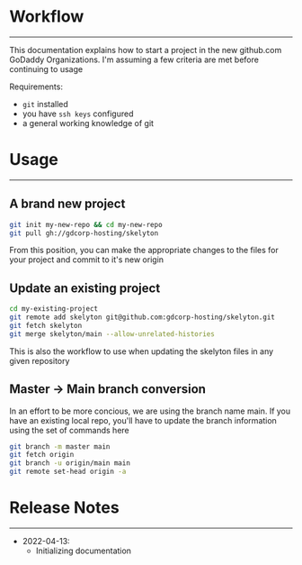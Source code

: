 # Workflow
---

This documentation explains how to start a project in the new github.com GoDaddy Organizations.  I'm assuming a few criteria are met before continuing to usage

Requirements:
- `git` installed
- you have `ssh keys` configured 
- a general working knowledge of git

# Usage
---

## A brand new project

```bash
git init my-new-repo && cd my-new-repo
git pull gh://gdcorp-hosting/skelyton
```

From this position, you can make the appropriate changes to the files for your project and commit to it's new origin

## Update an existing project

```bash
cd my-existing-project
git remote add skelyton git@github.com:gdcorp-hosting/skelyton.git
git fetch skelyton
git merge skelyton/main --allow-unrelated-histories
```

This is also the workflow to use when updating the skelyton files in any given repository

## Master -> Main branch conversion

In an effort to be more concious, we are using the branch name main.  If you have an existing local repo, you'll have to update the branch information using the set of commands here

```bash
git branch -m master main
git fetch origin
git branch -u origin/main main
git remote set-head origin -a
```

# Release Notes
---

- 2022-04-13:
    - Initializing documentation
